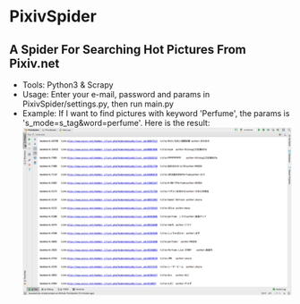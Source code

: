 # PixivSpider
## A Spider For Searching Hot Pictures From Pixiv.net

- Tools:      Python3 & Scrapy
- Usage:      Enter your e-mail, password and params in PixivSpider/settings.py, then run main.py
- Example:
If I want to find pictures with keyword 'Perfume', the params is 's_mode=s_tag&word=perfume'. Here is the result:
![](https://github.com/BIOTONIC/PixivSpider/blob/master/Screen%20Shot%202017-01-22%20at%2019.42.52.png)
